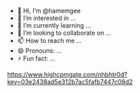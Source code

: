 - 👋 Hi, I’m @hamemgee
- 👀 I’m interested in ...
- 🌱 I’m currently learning ...
- 💞️ I’m looking to collaborate on ...
- 📫 How to reach me ...
- 😄 Pronouns: ...
- ⚡ Fun fact: ...

<!---
hamemgee/hamemgee is a ✨ special ✨ repository because its `README.md` (this file) appears on your GitHub profile.
You can click the Preview link to take a look at your changes.
--->
https://www.highcpmgate.com/nhbhtr0d?key=03e2438ad5e312b7ac5fafb7447c08d2
